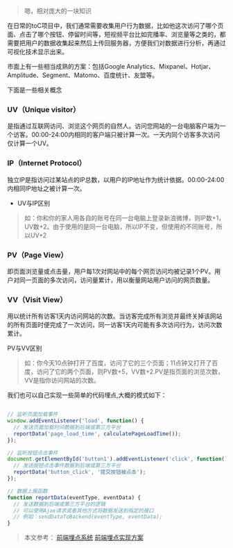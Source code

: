 > 嗯，相对庞大的一块知识  

在日常的toC项目中，我们通常需要收集用户行为数据，比如他这次访问了哪个页面、点击了哪个按钮、停留时间等，短视频平台比如完播率、浏览量等之类的，都需要把用户的数据收集起来然后上传回服务器，方便我们对数据进行分析，再通过可视化技术显示出来。  

市面上有一些相当成熟的方案：包括Google Analytics、Mixpanel、Hotjar、Amplitude、Segment、Matomo、百度统计、友盟等。

下面是一些相关概念

### UV（Unique visitor）
是指通过互联网访问、浏览这个网页的自然人。访问您网站的一台电脑客户端为一个访客。00:00-24:00内相同的客户端只被计算一次。一天内同个访客多次访问仅计算一个UV。
### IP（Internet Protocol）
独立IP是指访问过某站点的IP总数，以用户的IP地址作为统计依据。00:00-24:00内相同IP地址之被计算一次。 

- UV与IP区别

> 如：你和你的家人用各自的账号在同一台电脑上登录新浪微博，则IP数+1，UV数+2。由于使用的是同一台电脑，所以IP不变，但使用的不同账号，所以UV+2

### PV（Page View）
即页面浏览量或点击量，用户每1次对网站中的每个网页访问均被记录1个PV。用户对同一页面的多次访问，访问量累计，用以衡量网站用户访问的网页数量。
### VV（Visit View）
用以统计所有访客1天内访问网站的次数。当访客完成所有浏览并最终关掉该网站的所有页面时便完成了一次访问，同一访客1天内可能有多次访问行为，访问次数累计。  

PV与VV区别

> 如：你今天10点钟打开了百度，访问了它的三个页面；11点钟又打开了百度，访问了它的两个页面，则PV数+5，VV数+2.PV是指页面的浏览次数，VV是指你访问网站的次数。

我们也可以自己实现一些简单的代码埋点,大概的模式如下：
```js

// 监听页面加载事件
window.addEventListener('load', function() {
  // 发送页面加载时间数据到后端或第三方平台
  reportData('page_load_time', calculatePageLoadTime());
});

// 监听按钮点击事件
document.getElementById('button1').addEventListener('click', function() {
  // 发送按钮点击事件数据到后端或第三方平台
  reportData('button_click', '提交按钮被点击');
});

// 数据上报函数
function reportData(eventType, eventData) {
  // 发送数据到后端或第三方平台的逻辑
  // 可以使用Ajax请求或者其他方式将数据发送到指定的接口
  // 例如：sendDataToBackend(eventType, eventData);
}
```

> 本文参考：
> [前端埋点系统](https://zhuanlan.zhihu.com/p/493826518)
> [前端埋点实现方案](https://juejin.cn/post/7094146488439144455)